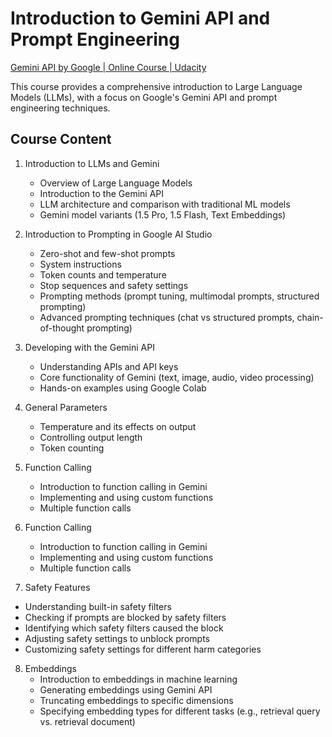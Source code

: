 # Introduction to Gemini API and Prompt Engineering

[Gemini API by Google | Online Course | Udacity](https://www.udacity.com/course/gemini-API-by-google--cd13416)

This course provides a comprehensive introduction to Large Language Models (LLMs), with a focus on Google's Gemini API and prompt engineering techniques.

## Course Content

1. Introduction to LLMs and Gemini
   - Overview of Large Language Models
   - Introduction to the Gemini API
   - LLM architecture and comparison with traditional ML models
   - Gemini model variants (1.5 Pro, 1.5 Flash, Text Embeddings)

2. Introduction to Prompting in Google AI Studio
   - Zero-shot and few-shot prompts
   - System instructions
   - Token counts and temperature
   - Stop sequences and safety settings
   - Prompting methods (prompt tuning, multimodal prompts, structured prompting)
   - Advanced prompting techniques (chat vs structured prompts, chain-of-thought prompting)

3. Developing with the Gemini API
   - Understanding APIs and API keys
   - Core functionality of Gemini (text, image, audio, video processing)
   - Hands-on examples using Google Colab

4. General Parameters
   - Temperature and its effects on output
   - Controlling output length
   - Token counting

5. Function Calling
   - Introduction to function calling in Gemini
   - Implementing and using custom functions
   - Multiple function calls

6. Function Calling

   - Introduction to function calling in Gemini
   - Implementing and using custom functions
   - Multiple function calls

 7. Safety Features

   - Understanding built-in safety filters
   - Checking if prompts are blocked by safety filters
   - Identifying which safety filters caused the block
   - Adjusting safety settings to unblock prompts
   - Customizing safety settings for different harm categories

8. Embeddings
   - Introduction to embeddings in machine learning
   - Generating embeddings using Gemini API
   - Truncating embeddings to specific dimensions
   - Specifying embedding types for different tasks (e.g., retrieval query vs. retrieval document)
